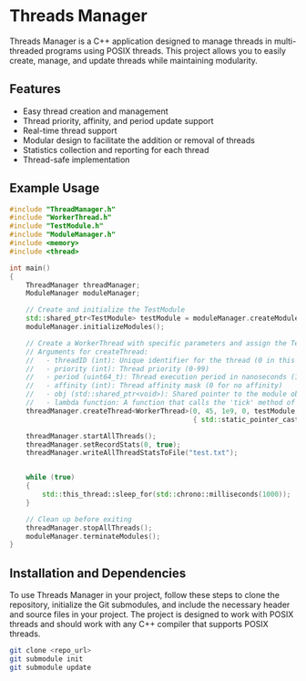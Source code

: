 # Threads Manager

Threads Manager is a C++ application designed to manage threads in multi-threaded programs using POSIX threads. This project allows you to easily create, manage, and update threads while maintaining modularity.

## Features

* Easy thread creation and management
* Thread priority, affinity, and period update support
* Real-time thread support
* Modular design to facilitate the addition or removal of threads
* Statistics collection and reporting for each thread
* Thread-safe implementation

## Example Usage

```cpp
#include "ThreadManager.h"
#include "WorkerThread.h"
#include "TestModule.h"
#include "ModuleManager.h"
#include <memory>
#include <thread>

int main()
{
    ThreadManager threadManager;
    ModuleManager moduleManager;

    // Create and initialize the TestModule
    std::shared_ptr<TestModule> testModule = moduleManager.createModule<TestModule>();
    moduleManager.initializeModules();

    // Create a WorkerThread with specific parameters and assign the TestModule to it
    // Arguments for createThread:
    //   - threadID (int): Unique identifier for the thread (0 in this case)
    //   - priority (int): Thread priority (0-99)
    //   - period (uint64_t): Thread execution period in nanoseconds (1e9 or 1 second in this case)
    //   - affinity (int): Thread affinity mask (0 for no affinity)
    //   - obj (std::shared_ptr<void>): Shared pointer to the module object (testModule in this case)
    //   - lambda function: A function that calls the 'tick' method of the TestModule
    threadManager.createThread<WorkerThread>(0, 45, 1e9, 0, testModule, [](std::shared_ptr<void> obj)
                                             { std::static_pointer_cast<TestModule>(obj)->tick(); });

    threadManager.startAllThreads();
    threadManager.setRecordStats(0, true);
    threadManager.writeAllThreadStatsToFile("test.txt");


    while (true)
    {
        std::this_thread::sleep_for(std::chrono::milliseconds(1000));
    }

    // Clean up before exiting
    threadManager.stopAllThreads();
    moduleManager.terminateModules();
}
```

## Installation and Dependencies

To use Threads Manager in your project, follow these steps to clone the repository, initialize the Git submodules, and include the necessary header and source files in your project. The project is designed to work with POSIX threads and should work with any C++ compiler that supports POSIX threads.

```bash
git clone <repo_url>
git submodule init
git submodule update
```
</pre>
